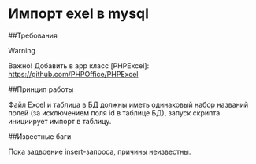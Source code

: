# Импорт exel в mysql

##Требования
> [!WARNING]
> Важно! Добавить в app класс [PHPExcel]: https://github.com/PHPOffice/PHPExcel

##Принцип работы

Файл Excel и таблица в БД должны иметь одинаковый набор названий полей (за исключением поля id в таблице БД), запуск скрипта инициирует импорт в таблицу.

##Известные баги

Пока задвоение insert-запроса, причины неизвестны.
